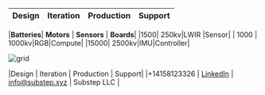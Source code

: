 |Design | Iteration | Production | Support|
|--|--|--|--|

|**Batteries**| **Motors** | **Sensors** | **Boards**|
|1500| 250kv|LWIR |Sensor|
| 1000 | 1000kv|RGB|Compute|
|15000| 2500kv|IMU|Controller|

![grid](https://img.freepik.com/free-vector/dark-background-with-purple-squares_1053-430.jpg)

|Design | Iteration | Production | Support|
|\+14158123326 | [LinkedIn](https://linkedin.com/company/substep)  | info@substep.xyz | Substep LLC |
